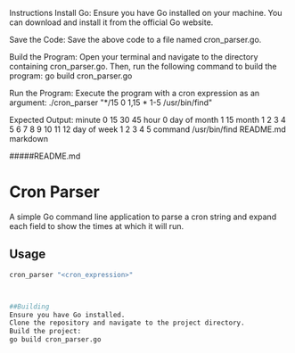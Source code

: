Instructions
Install Go:
Ensure you have Go installed on your machine. You can download and install it from the official Go website.

Save the Code:
Save the above code to a file named cron_parser.go.

Build the Program:
Open your terminal and navigate to the directory containing cron_parser.go. Then, run the following command to build the program:
go build cron_parser.go


Run the Program:
Execute the program with a cron expression as an argument:
./cron_parser "*/15 0 1,15 * 1-5 /usr/bin/find"


Expected Output:
minute         0 15 30 45
hour           0
day of month   1 15
month          1 2 3 4 5 6 7 8 9 10 11 12
day of week    1 2 3 4 5
command        /usr/bin/find
README.md
markdown


#####README.md
# Cron Parser
A simple Go command line application to parse a cron string and expand each field to show the times at which it will run.

## Usage

```sh
cron_parser "<cron_expression>"



##Building
Ensure you have Go installed.
Clone the repository and navigate to the project directory.
Build the project:
go build cron_parser.go
